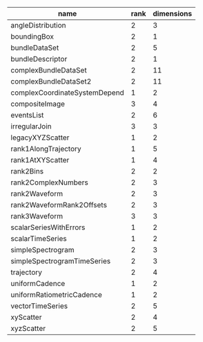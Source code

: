 |name                          |rank |dimensions|
|------------------------------|-----|----------|
|             angleDistribution|  2|  3|
|                   boundingBox|  2|  1|
|                 bundleDataSet|  2|  5|
|              bundleDescriptor|  2|  1|
|          complexBundleDataSet|  2| 11|
|         complexBundleDataSet2|  2| 11|
| complexCoordinateSystemDepend|  1|  2|
|                compositeImage|  3|  4|
|                    eventsList|  2|  6|
|                 irregularJoin|  3|  3|
|              legacyXYZScatter|  1|  2|
|          rank1AlongTrajectory|  1|  5|
|              rank1AtXYScatter|  1|  4|
|                     rank2Bins|  2|  2|
|           rank2ComplexNumbers|  2|  3|
|                 rank2Waveform|  2|  3|
|     rank2WaveformRank2Offsets|  2|  3|
|                 rank3Waveform|  3|  3|
|        scalarSeriesWithErrors|  1|  2|
|              scalarTimeSeries|  1|  2|
|             simpleSpectrogram|  2|  3|
|   simpleSpectrogramTimeSeries|  2|  3|
|                    trajectory|  2|  4|
|                uniformCadence|  1|  2|
|     uniformRatiometricCadence|  1|  2|
|              vectorTimeSeries|  2|  5|
|                     xyScatter|  2|  4|
|                    xyzScatter|  2|  5|
